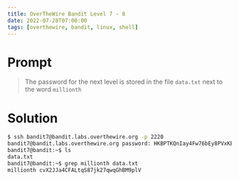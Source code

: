 ```yaml
---
title: OverTheWire Bandit Level 7 - 8
date: 2022-07-28T07:00:00
tags: [overthewire, bandit, linux, shell]
---
```

# Prompt
> The password for the next level is stored in the file `data.txt` next to the word `millionth`

# Solution
```sh
$ ssh bandit7@bandit.labs.overthewire.org -p 2220
bandit7@bandit.labs.overthewire.org password: HKBPTKQnIay4Fw76bEy8PVxKEDQRKTzs
bandit7@bandit:~$ ls
data.txt
bandit7@bandit:~$ grep millionth data.txt 
millionth cvX2JJa4CFALtqS87jk27qwqGhBM9plV
```